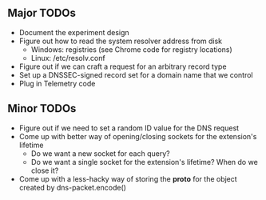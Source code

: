 ## Major TODOs ##
* Document the experiment design
* Figure out how to read the system resolver address from disk
    * Windows: registries (see Chrome code for registry locations)
    * Linux: /etc/resolv.conf
* Figure out if we can craft a request for an arbitrary record type
* Set up a DNSSEC-signed record set for a domain name that we control
* Plug in Telemetry code

## Minor TODOs ##
* Figure out if we need to set a random ID value for the DNS request
* Come up with better way of opening/closing sockets for the extension's
  lifetime
    * Do we want a new socket for each query?
    * Do we want a single socket for the extension's lifetime? When do we close
      it?
* Come up with a less-hacky way of storing the __proto__ for the object created
  by dns-packet.encode()
